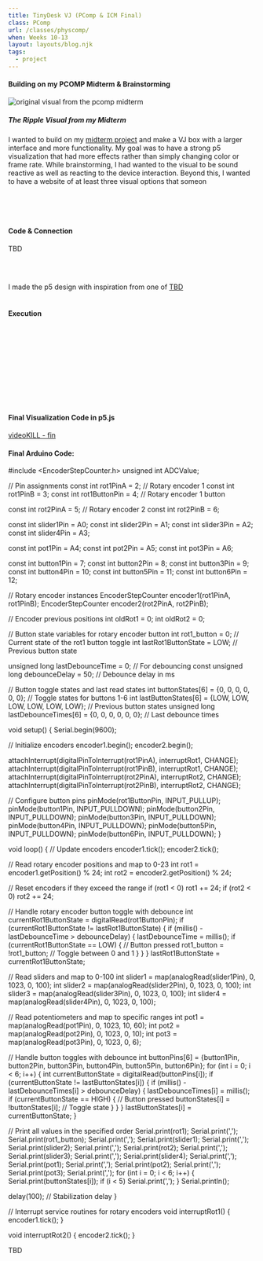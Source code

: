 ```yaml
---
title: TinyDesk VJ (PComp & ICM Final)
class: PComp
url: /classes/physcomp/
when: Weeks 10-13
layout: layouts/blog.njk
tags:
  - project
---
```


#### Building on my PCOMP Midterm & Brainstorming

<div class="img-div">
<div class="img-cont">
  <img class="blog-img" alt="original visual from the pcomp midterm" src="https://cdn.glitch.global/d7ac8ce9-d6b5-4915-b92c-e6f0bf0d0c29/IMG_3940.JPG?v=1733722690149">
  <h5>
    The Ripple Visual from my Midterm
  </h5>
  </div>
</div>

I wanted to build on my [midterm project](https://docblog-olee.glitch.me/projects/pcomp1/) and make a VJ box with a larger interface and more functionality.
My goal was to have a strong p5 visualization that had more effects rather than simply changing color or frame rate. While brainstorming, I had wanted to the visual to be sound reactive
as well as reacting to the device interaction. Beyond this, I wanted to have a website of at least three visual options that someon


<div class="img-div">
<div class="img-cont">
  <img class="blog-img" alt="" src="">
  <h5>
    
  </h5>
  </div>
<div class="img-cont">
  <img class="blog-img" alt="" src="">
  <h5>
    
  </h5>
  </div>
  <div class="img-cont">
  <img class="blog-img" alt="" src="">
  <h5>
    
  </h5>
  </div>
</div>

#### Code & Connection

TBD

<div class="img-div">
<div class="img-cont">
  <img class="blog-img" alt="" src="">
  <h5>
    
  </h5>
  </div>
<div class="img-cont">
  <img class="blog-img" alt="" src="">
  <h5>
    
  </h5>
  </div>
</div>

I made the p5 design with inspiration from one of [TBD]()

<div class="img-div">
<div class="img-cont">
  <img class="blog-img" alt="" src="">
  <h5>
    
  </h5>
  </div>
</div>

#### Execution

<div class="img-div">
<div class="img-cont">
  <img class="blog-img" alt="" src="">
  <h5>
    
  </h5>
  </div>
<div class="img-cont">
  <img class="blog-img" alt="" src="">
  <h5>
    
  </h5>
  </div>
  <div class="img-cont">
  <img class="blog-img" alt="" src="">
  <h5>
    
  </h5>
  </div>
   <div class="img-cont">
  <img class="blog-img" alt="" src="">
  <h5>
    
  </h5>
  </div>
   <div class="img-cont">
  <img class="blog-img" alt="" src="">
  <h5>
    
  </h5>
  </div>
  <div class="img-cont">
  <img class="blog-img" alt="" src="">
  <h5>
    
  </h5>
  </div>
</div>
<br>

#### Final Visualization Code in p5.js

[videoKILL - fin](https://editor.p5js.org/oliviaemlee/sketches/e5eQotsBQ)

#### Final Arduino Code:

#include <EncoderStepCounter.h>
unsigned int ADCValue;

// Pin assignments
const int rot1PinA = 2; // Rotary encoder 1
const int rot1PinB = 3;
const int rot1ButtonPin = 4; // Rotary encoder 1 button

const int rot2PinA = 5; // Rotary encoder 2
const int rot2PinB = 6;

const int slider1Pin = A0;
const int slider2Pin = A1;
const int slider3Pin = A2;
const int slider4Pin = A3;

const int pot1Pin = A4;
const int pot2Pin = A5;
const int pot3Pin = A6;

const int button1Pin = 7;
const int button2Pin = 8;
const int button3Pin = 9;
const int button4Pin = 10;
const int button5Pin = 11;
const int button6Pin = 12;

// Rotary encoder instances
EncoderStepCounter encoder1(rot1PinA, rot1PinB);
EncoderStepCounter encoder2(rot2PinA, rot2PinB);

// Encoder previous positions
int oldRot1 = 0;
int oldRot2 = 0;

// Button state variables for rotary encoder button
int rot1_button = 0; // Current state of the rot1 button toggle
int lastRot1ButtonState = LOW; // Previous button state

unsigned long lastDebounceTime = 0; // For debouncing
const unsigned long debounceDelay = 50; // Debounce delay in ms

// Button toggle states and last read states
int buttonStates[6] = {0, 0, 0, 0, 0, 0}; // Toggle states for buttons 1-6
int lastButtonStates[6] = {LOW, LOW, LOW, LOW, LOW, LOW}; // Previous button states
unsigned long lastDebounceTimes[6] = {0, 0, 0, 0, 0, 0}; // Last debounce times

void setup() {
Serial.begin(9600);

// Initialize encoders
encoder1.begin();
encoder2.begin();

attachInterrupt(digitalPinToInterrupt(rot1PinA), interruptRot1, CHANGE);
attachInterrupt(digitalPinToInterrupt(rot1PinB), interruptRot1, CHANGE);
attachInterrupt(digitalPinToInterrupt(rot2PinA), interruptRot2, CHANGE);
attachInterrupt(digitalPinToInterrupt(rot2PinB), interruptRot2, CHANGE);

// Configure button pins
pinMode(rot1ButtonPin, INPUT_PULLUP);
pinMode(button1Pin, INPUT_PULLDOWN);
pinMode(button2Pin, INPUT_PULLDOWN);
pinMode(button3Pin, INPUT_PULLDOWN);
pinMode(button4Pin, INPUT_PULLDOWN);
pinMode(button5Pin, INPUT_PULLDOWN);
pinMode(button6Pin, INPUT_PULLDOWN);
}

void loop() {
// Update encoders
encoder1.tick();
encoder2.tick();

// Read rotary encoder positions and map to 0-23
int rot1 = encoder1.getPosition() % 24;
int rot2 = encoder2.getPosition() % 24;

// Reset encoders if they exceed the range
if (rot1 < 0) rot1 += 24;
if (rot2 < 0) rot2 += 24;

// Handle rotary encoder button toggle with debounce
int currentRot1ButtonState = digitalRead(rot1ButtonPin);
if (currentRot1ButtonState != lastRot1ButtonState) {
if (millis() - lastDebounceTime > debounceDelay) {
lastDebounceTime = millis();
if (currentRot1ButtonState == LOW) { // Button pressed
rot1_button = !rot1_button; // Toggle between 0 and 1
}
}
}
lastRot1ButtonState = currentRot1ButtonState;

// Read sliders and map to 0-100
int slider1 = map(analogRead(slider1Pin), 0, 1023, 0, 100);
int slider2 = map(analogRead(slider2Pin), 0, 1023, 0, 100);
int slider3 = map(analogRead(slider3Pin), 0, 1023, 0, 100);
int slider4 = map(analogRead(slider4Pin), 0, 1023, 0, 100);

// Read potentiometers and map to specific ranges
int pot1 = map(analogRead(pot1Pin), 0, 1023, 10, 60);
int pot2 = map(analogRead(pot2Pin), 0, 1023, 0, 10);
int pot3 = map(analogRead(pot3Pin), 0, 1023, 0, 6);

// Handle button toggles with debounce
int buttonPins[6] = {button1Pin, button2Pin, button3Pin, button4Pin, button5Pin, button6Pin};
for (int i = 0; i < 6; i++) {
int currentButtonState = digitalRead(buttonPins[i]);
if (currentButtonState != lastButtonStates[i]) {
if (millis() - lastDebounceTimes[i] > debounceDelay) {
lastDebounceTimes[i] = millis();
if (currentButtonState == HIGH) { // Button pressed
buttonStates[i] = !buttonStates[i]; // Toggle state
}
}
}
lastButtonStates[i] = currentButtonState;
}

// Print all values in the specified order
Serial.print(rot1); Serial.print(',');
Serial.print(rot1_button); Serial.print(',');
Serial.print(slider1); Serial.print(',');
Serial.print(slider2); Serial.print(',');
Serial.print(rot2); Serial.print(',');
Serial.print(slider3); Serial.print(',');
Serial.print(slider4); Serial.print(',');
Serial.print(pot1); Serial.print(',');
Serial.print(pot2); Serial.print(',');
Serial.print(pot3); Serial.print(',');
for (int i = 0; i < 6; i++) {
Serial.print(buttonStates[i]);
if (i < 5) Serial.print(',');
}
Serial.println();

delay(100); // Stabilization delay
}

// Interrupt service routines for rotary encoders
void interruptRot1() {
encoder1.tick();
}

void interruptRot2() {
encoder2.tick();
}

TBD

<!-- <div>
  <div class="vid-aud">
  <video width="320" height="200" controls>
  <source src="https://cdn.glitch.global/d7ac8ce9-d6b5-4915-b92c-e6f0bf0d0c29/IMG_3949.mov?v=1730490967204" >
Your browser does not support the video tag.
</video><h5>
    <i>It Works!</i>
  </h5>
  </div>
</div> -->
